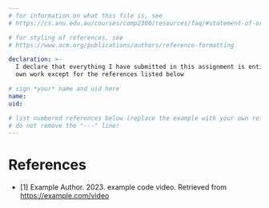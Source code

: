 ```yaml
---
# for information on what this file is, see
# https://cs.anu.edu.au/courses/comp2300/resources/faq/#statement-of-originality

# for styling of references, see
# https://www.acm.org/publications/authors/reference-formatting

declaration: >-
  I declare that everything I have submitted in this assignment is entirely my
  own work except for the references listed below

# sign *your* name and uid here
name: 
uid: 

# list numbered references below (replace the example with your own references) 
# do not remove the "---" line!
---
```

# References
- [1] Example Author. 2023. example code video. Retrieved from https://example.com/video
